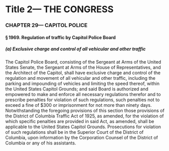 
# Title 2— THE CONGRESS
### CHAPTER 29— CAPITOL POLICE
#### § 1969. Regulation of traffic by Capitol Police Board
##### (a) Exclusive charge and control of all vehicular and other traffic

The Capitol Police Board, consisting of the Sergeant at Arms of the United States Senate, the Sergeant at Arms of the House of Representatives, and the Architect of the Capitol, shall have exclusive charge and control of the regulation and movement of all vehicular and other traffic, including the parking and impounding of vehicles and limiting the speed thereof, within the United States Capitol Grounds; and said Board is authorized and empowered to make and enforce all necessary regulations therefor and to prescribe penalties for violation of such regulations, such penalties not to exceed a fine of $300 or imprisonment for not more than ninety days. Notwithstanding the foregoing provisions of this section those provisions of the District of Columbia Traffic Act of 1925, as amended, for the violation of which specific penalties are provided in said Act, as amended, shall be applicable to the United States Capitol Grounds. Prosecutions for violation of such regulations shall be in the Superior Court of the District of Columbia, upon information by the Corporation Counsel of the District of Columbia or any of his assistants.

